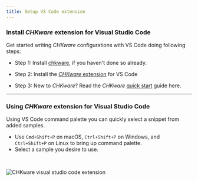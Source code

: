 ```yaml
---
title: Setup VS Code extension
---
```


### Install *CHKware* extension for Visual Studio Code

Get started writing *CHKware* configurations with VS Code doing following steps:

- Step 1: Install [chkware](/setup), if you haven't done so already.

- Step 2: Install the [*CHKware* extension](https://marketplace.visualstudio.com/items?itemName=chkware.chkware) for VS Code

- Step 3: New to *CHKware*? Read the *CHKware* [quick start](/quick-start) guide here.

---
### Using *CHKware* extension for Visual Studio Code

Using VS Code command palette you can quickly select a snippet from added samples.

- Use `Cmd+Shift+P` on macOS, `Ctrl+Shift+P` on Windows, and `Ctrl+Shift+P` on Linux to bring up command palette.
- Select a sample you desire to use.
<br />

![CHKware visual studio code extension](https://user-images.githubusercontent.com/45073703/187077383-7083de1a-affe-4fed-845a-d71d69d03034.gif)
